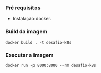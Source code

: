 ### Pré requisitos
- Instalação docker.

### Build da imagem
```docker
docker build . -t desafio-k8s
```

### Executar a imagem
```docker
docker run -p 8000:8000 --rm desafio-k8s